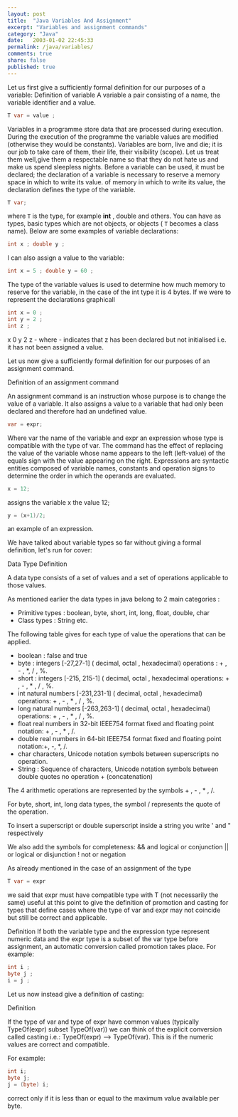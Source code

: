 ```yaml
--- 
layout: post
title:  "Java Variables And Assignment"
excerpt: "Variables and assignment commands"
category: "Java"
date:   2003-01-02 22:45:33
permalink: /java/variables/
comments: true
share: false
published: true
---
```


Let us first give a sufficiently formal definition for our purposes of a variable:
Definition of variable
A variable a pair consisting of a name, the variable identifier and a value.

```java
T var = value ;
```

Variables in a programme store data that are processed during execution.
During the execution of the programme the variable values are modified (otherwise they would be constants).
Variables are born, live and die; it is our job to take care of them, their life, their visibility (scope).
Let us treat them well,give them a respectable name so that they do not hate us and make us spend sleepless nights.
Before a variable can be used, it must be declared; the declaration of a variable is necessary to reserve a memory space in which to write its value.
of memory in which to write its value, the declaration defines the type of the variable.

```java
T var;
```

where `T` is the type, for example **int** , double and others.
You can have as types, basic types which are not objects, or objects ( `T` becomes a class name). 
Below are some examples of variable declarations:

```java
int x ; double y ;
```

I can also assign a value to the variable:

```java
int x = 5 ; double y = 60 ;
```

The type of the variable values is used to determine how much memory to reserve for the variable, in the case of the int type it is 4 bytes.
If we were to represent the declarations graphicall

```java
int x = 0 ; 
int y = 2 ; 
int z ; 
```

x 0 y 2 z -
where - indicates that z has been declared but not initialised i.e. it has not been assigned a value.

Let us now give a sufficiently formal definition for our purposes of an assignment command.

Definition of an assignment command

An assignment command is an instruction whose purpose is to change the value of a variable.
It also assigns a value to a variable that had only been declared and therefore had an undefined value.

```java
var = expr;
```

Where var the name of the variable and expr an expression whose type is compatible with the type of var.
The command has the effect of replacing the value of the variable whose name appears to the left (left-value) of the equals sign 
with the value appearing on the right.
Expressions are syntactic entities composed of variable names, constants and operation signs 
to determine the order in which the operands are evaluated.

```java
x = 12;
```

assigns the variable x the value 12;

```java
y = (x+1)/2;
```
an example of an expression.

We have talked about variable types so far without giving a formal definition, let's run for cover:

Data Type Definition 

A data type consists of a set of values and a set of operations applicable to those values.

As mentioned earlier the data types in java belong to 2 main categories :

* Primitive types : boolean, byte, short, int, long, float, double, char
* Class types : String etc.

The following table gives for each type of value the operations that can be applied.

* boolean : false and true 
* byte : integers [-27,27-1] ( decimal, octal , hexadecimal) operations : + , - , *, / , %. 
* short : integers [-215, 215-1] ( decimal, octal , hexadecimal operations: + , - , * , / , %. 
* int natural numbers [-231,231-1] ( decimal, octal , hexadecimal) operations: + , - , * , / , %. 
* long natural numbers [-263,263-1] ( decimal, octal , hexadecimal) operations: + , - , * , / , %. 
* float real numbers in 32-bit IEEE754 format fixed and floating point notation: + , - , * , /. 
* double real numbers in 64-bit IEEE754 format fixed and floating point notation:+, -, *, /. 
* char characters, Unicode notation symbols between superscripts no operation. 
* String : Sequence of characters, Unicode notation symbols between double quotes no operation + (concatenation)

The 4 arithmetic operations are represented by the symbols + , - , * , /.

For byte, short, int, long data types, the symbol / represents the quote of the operation.

To insert a superscript or double superscript inside a string you write \' and \" respectively

We also add the symbols for completeness:
  && and logical or conjunction 
  || or logical or disjunction 
  ! not or negation

As already mentioned in the case of an assignment of the type

```java
T var = expr 
```

we said that expr must have compatible type with T (not necessarily the same) useful at this point to give 
the definition of promotion and casting for types that define cases where the type of var and expr may not coincide 
but still be correct and applicable.

Definition
If both the variable type and the expression type represent numeric data and the expr type is a subset 
of the var type before assignment, an automatic conversion called promotion takes place.
For example:

```java
int i ; 
byte j ; 
i = j ;
```
Let us now instead give a definition of casting:

Definition

If the type of var and type of expr have common values (typically TypeOf(expr) subset TypeOf(var)) we can think of the 
explicit conversion called casting i.e.: TypeOf(expr) --> TypeOf(var). This is if the numeric values are correct and compatible.

For example:

```java
int i; 
byte j; 
j = (byte) i;
```
correct only if it is less than or equal to the maximum value available per byte.
